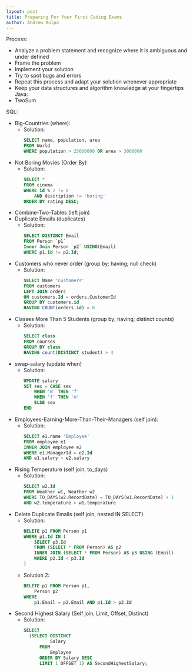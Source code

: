```yaml
---
layout: post
title: Preparing For Your First Coding Exams
author: Andrew Kulpa
---
```



Process:
  * Analyze a problem statement and recognize where it is ambiguous and under defined
  * Frame the problem
  * Implement your solution
  * Try to spot bugs and errors
  * Repeat this process and adapt your solution whenever appropriate
  * Keep your data structures and algorithm knowledge at your fingertips
Java:
  * TwoSum

SQL:
  * Big-Countries (where):
    * Solution:
      ``` SQL 
      SELECT name, population, area
      FROM World
      WHERE population > 25000000 OR area > 3000000
      ```
  * Not Boring Movies (Order By)
    * Solution:
      ``` SQL 
      SELECT *
      FROM cinema
      WHERE id % 2 != 0
          AND description != 'boring'
      ORDER BY rating DESC;
      ```
  * Combine-Two-Tables (left join)
  * Duplicate Emails (duplicates)
    * Solution:
      ``` SQL 
      SELECT DISTINCT Email
      FROM Person `p1`
      Inner Join Person `p2` USING(Email)
      WHERE p1.Id != p2.Id;
      ```
  * Customers who never order (group by; having; null check)
    * Solution:
      ``` SQL 
      SELECT Name 'Customers'
      FROM customers
      LEFT JOIN orders
      ON customers.Id = orders.CustomerId
      GROUP BY customers.id
      HAVING COUNT(orders.id) = 0
      ```
  * Classes More Than 5 Students (group by; having; distinct counts)
    * Solution:
      ``` SQL 
      SELECT class
      FROM courses
      GROUP BY class
      HAVING count(DISTINCT student) > 4
      ```
  * swap-salary (update when)
    * Solution:
      ``` SQL 
      UPDATE salary
      SET sex = CASE sex
          WHEN 'm' THEN 'f'
          WHEN 'f' THEN 'm'
          ELSE sex
      END
      ```
  * Employees-Earning-More-Than-Their-Managers (self join):
    * Solution:
      ``` SQL 
      SELECT e1.name 'Employee'
      FROM employee e1
      INNER JOIN employee e2 
      WHERE e1.ManagerId = e2.Id
      AND e1.salary > e2.salary 
      ```
  * Rising Temperature (self join, to_days)
    * Solution:
      ``` SQL 
      SELECT w2.Id
      FROM Weather w1, Weather w2
      WHERE TO_DAYS(w2.RecordDate) = TO_DAYS(w1.RecordDate) + 1
      AND w2.temperature > w1.temperature
      ```
  * Delete Duplicate Emails (self join, nested IN SELECT)
    * Solution:
      ``` SQL 
      DELETE p1 FROM Person p1
      WHERE p1.Id IN (
          SELECT p3.Id
          FROM (SELECT * FROM Person) AS p2
          INNER JOIN (SELECT * FROM Person) AS p3 USING (Email)
          WHERE p2.Id < p3.Id
      )
      ```
    * Solution 2:
      ``` SQL 
      DELETE p1 FROM Person p1,
          Person p2
      WHERE
          p1.Email = p2.Email AND p1.Id > p2.Id
      ```
  * Second Highest Salary (Self join, Limit, Offset, Distinct)
    * Solution:
      ``` SQL 
      SELECT
        (SELECT DISTINCT
                Salary
            FROM
                Employee
            ORDER BY Salary DESC
            LIMIT 1 OFFSET 1) AS SecondHighestSalary;
      ```

